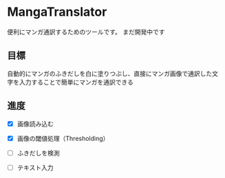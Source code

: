 MangaTranslator
===========

便利にマンガ通訳するためのツールです。
まだ開発中です

## 目標

自動的にマンガのふきだしを白に塗りつぶし、直接にマンガ画像で通訳した文字を入力することで簡単にマンガを通訳できる

## 進度
- [x] 画像読み込む
- [x] 画像の閾値処理（Thresholding）
- [ ] ふきだしを検測
- [ ] テキスト入力


